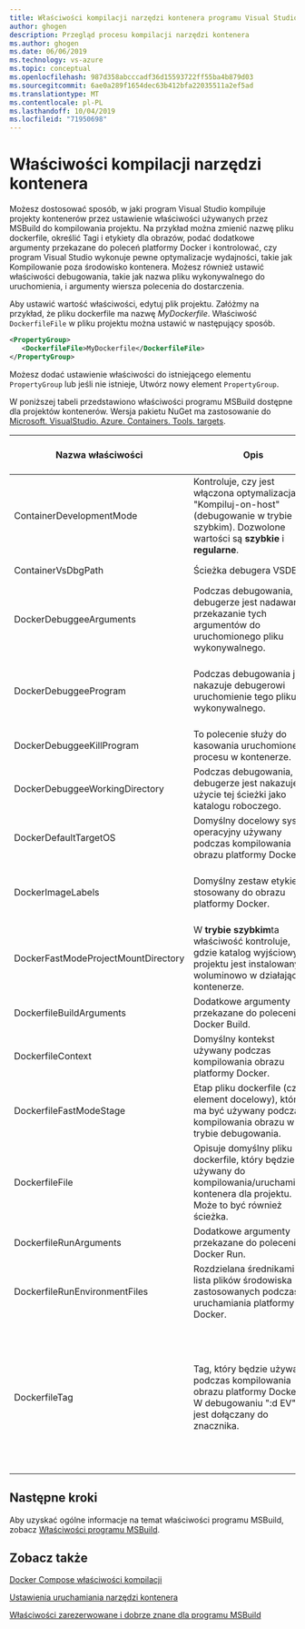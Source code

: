 ```yaml
---
title: Właściwości kompilacji narzędzi kontenera programu Visual Studio
author: ghogen
description: Przegląd procesu kompilacji narzędzi kontenera
ms.author: ghogen
ms.date: 06/06/2019
ms.technology: vs-azure
ms.topic: conceptual
ms.openlocfilehash: 987d358abcccadf36d15593722ff55ba4b879d03
ms.sourcegitcommit: 6ae0a289f1654dec63b412bfa22035511a2ef5ad
ms.translationtype: MT
ms.contentlocale: pl-PL
ms.lasthandoff: 10/04/2019
ms.locfileid: "71950698"
---
```

# <a name="container-tools-build-properties"></a>Właściwości kompilacji narzędzi kontenera

Możesz dostosować sposób, w jaki program Visual Studio kompiluje projekty kontenerów przez ustawienie właściwości używanych przez MSBuild do kompilowania projektu. Na przykład można zmienić nazwę pliku dockerfile, określić Tagi i etykiety dla obrazów, podać dodatkowe argumenty przekazane do poleceń platformy Docker i kontrolować, czy program Visual Studio wykonuje pewne optymalizacje wydajności, takie jak Kompilowanie poza środowisko kontenera. Możesz również ustawić właściwości debugowania, takie jak nazwa pliku wykonywalnego do uruchomienia, i argumenty wiersza polecenia do dostarczenia.

Aby ustawić wartość właściwości, edytuj plik projektu. Załóżmy na przykład, że pliku dockerfile ma nazwę *MyDockerfile*. Właściwość `DockerfileFile` w pliku projektu można ustawić w następujący sposób.

```xml
<PropertyGroup>
   <DockerfileFile>MyDockerfile</DockerfileFile>
</PropertyGroup>
```

Możesz dodać ustawienie właściwości do istniejącego elementu `PropertyGroup` lub jeśli nie istnieje, Utwórz nowy element `PropertyGroup`.

W poniższej tabeli przedstawiono właściwości programu MSBuild dostępne dla projektów kontenerów. Wersja pakietu NuGet ma zastosowanie do [Microsoft. VisualStudio. Azure. Containers. Tools. targets](https://www.nuget.org/packages/Microsoft.VisualStudio.Azure.Containers.Tools.Targets/).

| Nazwa właściwości | Opis | Wartość domyślna  | Wersja pakietu NuGet|
|---------------|-------------|----------------|----------------------|
| ContainerDevelopmentMode | Kontroluje, czy jest włączona optymalizacja "Kompiluj-on-host" (debugowanie w trybie szybkim).  Dozwolone wartości są **szybkie** i **regularne**. | Fast |1.0.1872750 lub nowszy|
| ContainerVsDbgPath | Ścieżka debugera VSDBG. | `%USERPROFILE%\vsdbg\vs2017u5` |1.0.1985401 lub nowszy|
| DockerDebuggeeArguments | Podczas debugowania, w debugerze jest nadawane przekazanie tych argumentów do uruchomionego pliku wykonywalnego. | Nie dotyczy projektów ASP.NET .NET Framework |1.7.8 lub nowszy|
| DockerDebuggeeProgram | Podczas debugowania jest nakazuje debugerowi uruchomienie tego pliku wykonywalnego. | W przypadku projektów platformy .NET Core: dotnet, ASP.NET .NET Framework projekty: Nie dotyczy (program IIS jest zawsze używany) |1.7.8 lub nowszy|
| DockerDebuggeeKillProgram | To polecenie służy do kasowania uruchomionego procesu w kontenerze. | Nie dotyczy projektów ASP.NET .NET Framework |1.7.8 lub nowszy|
| DockerDebuggeeWorkingDirectory | Podczas debugowania, w debugerze jest nakazuje użycie tej ścieżki jako katalogu roboczego. | C:\app (Windows) lub/App (Linux) |1.7.8 lub nowszy|
| DockerDefaultTargetOS | Domyślny docelowy system operacyjny używany podczas kompilowania obrazu platformy Docker. | Ustawione przez program Visual Studio. |1.0.1985401 lub nowszy|
| DockerImageLabels | Domyślny zestaw etykiet stosowany do obrazu platformy Docker. | com.microsoft.created-by=visual-studio;com.microsoft.visual-studio.project-name=$(MSBuildProjectName) |1.5.4 lub nowszy|
| DockerFastModeProjectMountDirectory|W **trybie szybkim**ta właściwość kontroluje, gdzie katalog wyjściowy projektu jest instalowany woluminowo w działającym kontenerze.|C:\app (Windows) lub/App (Linux)|1.9.2 lub nowszy|
| DockerfileBuildArguments | Dodatkowe argumenty przekazane do polecenia Docker Build. | Nie dotyczy. |1.0.1872750 lub nowszy|
| DockerfileContext | Domyślny kontekst używany podczas kompilowania obrazu platformy Docker. | Ustawione przez program Visual Studio. |1.0.1872750 lub nowszy|
| DockerfileFastModeStage | Etap pliku dockerfile (czyli element docelowy), który ma być używany podczas kompilowania obrazu w trybie debugowania. | Pierwszy etap znaleziono w pliku dockerfile (podstawowy) |
| DockerfileFile | Opisuje domyślny pliku dockerfile, który będzie używany do kompilowania/uruchamiania kontenera dla projektu. Może to być również ścieżka. | Pliku dockerfile |1.0.1872750 lub nowszy|
| DockerfileRunArguments | Dodatkowe argumenty przekazane do polecenia Docker Run. | Nie dotyczy. |1.0.1872750 lub nowszy|
| DockerfileRunEnvironmentFiles | Rozdzielana średnikami lista plików środowiska zastosowanych podczas uruchamiania platformy Docker. | Nie dotyczy. |1.0.1872750 lub nowszy|
| DockerfileTag | Tag, który będzie używany podczas kompilowania obrazu platformy Docker. W debugowaniu ":d EV" jest dołączany do znacznika. | Nazwa zestawu po usunięciu znaków innych niż alfanumeryczne z następującymi regułami: <br/> Jeśli wynikowy tag to wszystkie wartości liczbowe, a następnie "Image" jest wstawiany jako prefiks (na przykład image2314) <br/> Jeśli wynikowy tag jest ciągiem pustym, oznacza to, że jako tag użyto elementu "Image". |1.0.1872750 lub nowszy|

## <a name="next-steps"></a>Następne kroki

Aby uzyskać ogólne informacje na temat właściwości programu MSBuild, zobacz [Właściwości programu MSBuild](../msbuild/msbuild-properties.md).

## <a name="see-also"></a>Zobacz także

[Docker Compose właściwości kompilacji](docker-compose-properties.md)

[Ustawienia uruchamiania narzędzi kontenera](container-launch-settings.md)

[Właściwości zarezerwowane i dobrze znane dla programu MSBuild](../msbuild/msbuild-reserved-and-well-known-properties.md)
